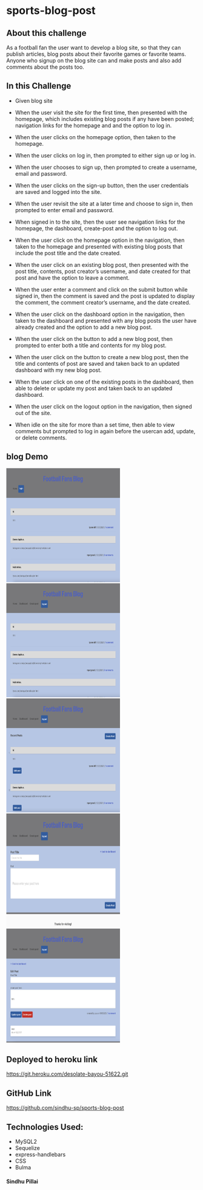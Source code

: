 # sports-blog-post

## About this challenge
As a football fan the user want to develop a blog site, so that they can publish articles, blog posts about their favorite games or favorite teams. Anyone who signup on the blog site can and make posts and also add comments about the posts too.

## In this Challenge

- Given blog site

- When the user visit the site for the first time, then presented with the homepage, which includes existing blog posts if any have been posted; navigation links for the homepage and  and the option to log in.

- When the user clicks on the homepage option, then taken to the homepage.

- When the user clicks on log in, then prompted to either sign up or log in.

- When the user chooses to sign up, then  prompted to create a username, email and password.

- When the user clicks on the sign-up button, then the user credentials are saved and  logged into the site.

- When the user revisit the site at a later time and choose to sign in, then  prompted to enter email and password.

- When  signed in to the site, then the user see navigation links for the homepage, the dashboard, create-post and the option to log out.

- When the user click on the homepage option in the navigation, then  taken to the homepage and presented with existing blog posts that include the post title and the date created.

- When the user click on an existing blog post, then  presented with the post title, contents, post creator’s username, and date created for that post and have the option to leave a comment.

- When the user enter a comment and click on the submit button while signed in, then the comment is saved and the post is updated to display the comment, the comment creator’s username, and the date created.

- When the user click on the dashboard option in the navigation, then  taken to the dashboard and presented with any blog posts the user have already created and the option to add a new blog post.

- When the user click on the button to add a new blog post, then  prompted to enter both a title and contents for my blog post.

- When the user click on the button to create a new blog post, then the title and contents of  post are saved and  taken back to an updated dashboard with my new blog post.

- When the user click on one of the existing posts in the dashboard, then  able to delete or update my post and taken back to an updated dashboard.

- When the user click on the logout option in the navigation, then  signed out of the site.

- When  idle on the site for more than a set time, then  able to view comments but  prompted to log in again before the usercan add, update, or delete comments.

## blog Demo

<img src="./assets/before-login.png" alt="refresh page" height = 300 width= 300 />
<img src="./assets/loggedin.png" alt="refresh page" height = 300 width= 300 />
<img src="./assets/dashboard.png" alt="refresh page" height = 300 width= 300 />
<img src="./assets/create-post.png" alt="refresh page" height = 300 width= 300 />
<img src="./assets/edit-post.png" alt="refresh page" height = 300 width= 300 />

## Deployed to heroku link
https://git.heroku.com/desolate-bayou-51622.git

## GitHub Link
https://github.com/sindhu-sp/sports-blog-post

## Technologies Used:
- MySQL2
- Sequelize
- express-handlebars
- CSS
- Bulma



#### Sindhu Pillai
